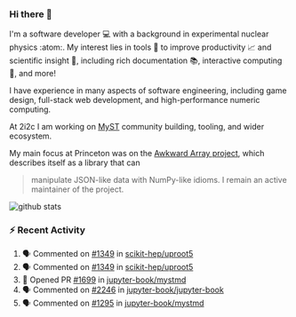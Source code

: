 ### Hi there 👋 

I'm a software developer 💻 with a background in experimental nuclear physics :atom:. My interest lies in tools :wrench: to improve productivity :chart_with_upwards_trend: and scientific insight :telescope:, including rich documentation 📚, interactive computing 🧮, and more! 

I have experience in many aspects of software engineering, including game design, full-stack web development, and high-performance numeric computing. 

At 2i2c I am working on [MyST](https://github.com/jupyter-book/mystmd) community building, tooling, and wider ecosystem. 

My main focus at Princeton was on the [Awkward Array project](awkward-array.org/), which describes itself as a library that can 
> manipulate JSON-like data with NumPy-like idioms. I remain an active maintainer of the project. 

![github stats](https://github-readme-stats.vercel.app/api?username=agoose77&show_icons=true&hide_rank=true&hide_title=true&bg_color=30,e76445,904e95&text_color=efe3ec&icon_color=efe3ec)
<!--
**agoose77/agoose77** is a ✨ _special_ ✨ repository because its `README.md` (this file) appears on your GitHub profile.

Here are some ideas to get you started:

- 🔭 I’m currently working on ...
- 🌱 I’m currently learning ...
- 👯 I’m looking to collaborate on ...
- 🤔 I’m looking for help with ...
- 💬 Ask me about ...
- 📫 How to reach me: ...
- 😄 Pronouns: ...
- ⚡ Fun fact: ...
-->

### :zap: Recent Activity

<!--START_SECTION:activity-->
1. 🗣 Commented on [#1349](https://github.com/scikit-hep/uproot5/issues/1349#issuecomment-2542434259) in [scikit-hep/uproot5](https://github.com/scikit-hep/uproot5)
2. 🗣 Commented on [#1349](https://github.com/scikit-hep/uproot5/issues/1349#issuecomment-2542344653) in [scikit-hep/uproot5](https://github.com/scikit-hep/uproot5)
3. 💪 Opened PR [#1699](https://github.com/jupyter-book/mystmd/pull/1699) in [jupyter-book/mystmd](https://github.com/jupyter-book/mystmd)
4. 🗣 Commented on [#2246](https://github.com/jupyter-book/jupyter-book/issues/2246#issuecomment-2535712568) in [jupyter-book/jupyter-book](https://github.com/jupyter-book/jupyter-book)
5. 🗣 Commented on [#1295](https://github.com/jupyter-book/mystmd/issues/1295#issuecomment-2531220503) in [jupyter-book/mystmd](https://github.com/jupyter-book/mystmd)
<!--END_SECTION:activity-->
